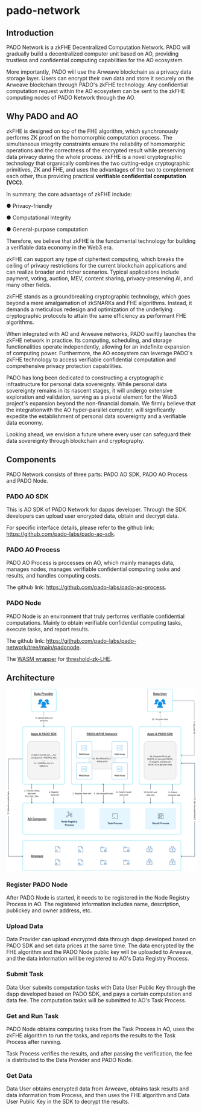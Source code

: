 # pado-network

## Introduction

PADO Network is a zkFHE Decentralized Computation Network. PADO will gradually build a decentralized computer unit based on AO, providing trustless and confidential computing capabilities for the AO ecosystem.

More importantly, PADO will use the Arweave blockchain as a privacy data storage layer. Users can encrypt their own data and store it securely on the Arweave blockchain through PADO's zkFHE technology. Any confidential computation request within the AO ecosystem can be sent to the zkFHE computing nodes of PADO Network through the AO.

## Why PADO and AO

zkFHE is designed on top of the FHE algorithm, which synchronously performs ZK proof on the homomorphic computation process. The simultaneous integrity constraints ensure the reliability of homomorphic operations and the correctness of the encrypted result while preserving data privacy during the whole process. zkFHE is a novel cryptographic technology that organically combines the two cutting-edge cryptographic primitives, ZK and FHE, and uses the advantages of the two to complement each other, thus providing practical **verifiable confidential computation (VCC)**.

In summary, the core advantage of zkFHE include:

● Privacy-friendly

● Computational Integrity

● General-purpose computation

Therefore, we believe that zkFHE is the fundamental technology for building a verifiable data economy in the Web3 era.

zkFHE can support any type of ciphertext computing, which breaks the ceiling of privacy restrictions for the current blockchain applications and can realize broader and richer scenarios. Typical applications include payment, voting, auction, MEV, content sharing, privacy-preserving AI, and many other fields.

zkFHE stands as a groundbreaking cryptographic technology, which goes beyond a mere amalgamation of zkSNARKs and FHE algorithms. Instead, it demands a meticulous redesign and optimization of the underlying cryptographic protocols to attain the same efficiency as performant FHE algorithms.

When integrated with AO and Arweave networks, PADO swiftly launches the zkFHE network in practice. Its computing, scheduling, and storage functionalities operate independently, allowing for an indefinite expansion of computing power. Furthermore, the AO ecosystem can leverage PADO's zkFHE technology to access verifiable confidential computation and comprehensive privacy protection capabilities.

PADO has long been dedicated to constructing a cryptographic infrastructure for personal data sovereignty. While personal data sovereignty remains in its nascent stages, it will undergo extensive exploration and validation, serving as a pivotal element for the Web3 project's expansion beyond the non-financial domain. We firmly believe that the integrationwith the AO hyper-parallel computer, will significantly expedite the establishment of personal data sovereignty and a verifiable data economy.

Looking ahead, we envision a future where every user can safeguard their data sovereignty through blockchain and cryptography.

## Components

PADO Network consists of three parts: PADO AO SDK, PADO AO Process and PADO Node.

### PADO AO SDK

This is AO SDK of PADO Network for dapps developer. Through the SDK developers can upload user encrypted data, obtain and decrypt data.

For specific interface details, please refer to the github link: https://github.com/pado-labs/pado-ao-sdk.

### PADO AO Process

PADO AO Process is processes on AO, which mainly manages data, manages nodes, manages verifiable confidential computing tasks and results, and handles computing costs.

The github link: https://github.com/pado-labs/pado-ao-process.

### PADO Node

PADO Node is an environment that truly performs verifiable confidential computations. Mainly to obtain verifiable confidential computing tasks, execute tasks, and report results.

The github link: https://github.com/pado-labs/pado-network/tree/main/padonode.

The [WASM wrapper](./lib/lhe/README.md) for [threshold-zk-LHE](https://github.com/pado-labs/threshold-zk-LHE).

## Architecture

![pado-ao](./pictures/pado-ao.jpg)

### Register PADO Node

After PADO Node is started, it needs to be registered in the Node Registry Process in AO. The registered information includes name, description, publickey and owner address, etc.

### Upload Data

Data Provider can upload encrypted data through dapp developed based on PADO SDK and set data prices at the same time. The data encrypted by the FHE algorithm and the PADO Node public key will be uploaded to Arweave, and the data information will be registered to AO's Data Registry Process.

### Submit Task

Data User submits computation tasks with Data User Public Key through the dapp developed based on PADO SDK, and pays a certain computation and data fee. The computation tasks will be submitted to AO's Task Process.

### Get and Run Task

PADO Node obtains computing tasks from the Task Process in AO, uses the zkFHE algorithm to run the tasks, and reports the results to the Task Process after running.

Task Process verifies the results, and after passing the verification, the fee is distributed to the Data Provider and PADO Node.

### Get Data

Data User obtains encrypted data from Arweave, obtains task results and data information from Process, and then uses the FHE algorithm and Data User Public Key in the SDK to decrypt the results.
